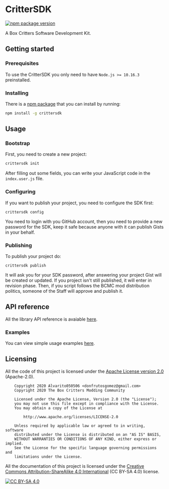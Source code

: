 # CritterSDK
[![npm package version](https://img.shields.io/npm/v/crittersdk)](https://npmjs.org/package/crittersdk)

A Box Critters Software Development Kit.

## Getting started
### Prerequisites
To use the CritterSDK you only need to have `Node.js >= 10.16.3` preinstalled.

### Installing
There is a [npm package](https://npmjs.org/package/crittersdk) that you can install by running:
```sh
npm install -g crittersdk
```

## Usage
### Bootstrap
First, you need to create a new project:
```sh
crittersdk init
```
After filling out some fields, you can write your JavaScript code in the `index.user.js` file.

### Configuring
If you want to publish your project, you need to configure the SDK first:
```
crittersdk config
```
You need to login with you GitHub account, then you need to provide a new password for the SDK, keep it safe because anyone with it can publish Gists in your behalf.

### Publishing
To publish your project do:
```
crittersdk publish
```
It will ask you for your SDK password, after answering your project Gist will be created or updated. If you project isn't still published, it will enter in revision phase. Then, if you script follows the BCMC mod distribution politics, someone of the Staff will approve and publish it.

## API reference
All the library API reference is avaiable [here](https://sdk.boxcrittersmods.ga/).

### Examples
You can view simple usage examples [here](https://github.com/boxcritters/crittersdk/tree/master/test).

## Licensing
All the code of this project is licensed under the [Apache License version 2.0](https://github.com/boxcritters/crittersdk/blob/master/LICENSE) (Apache-2.0).

```license
	Copyright 2020 Alvarito050506 <donfrutosgomez@gmail.com>
	Copyright 2020 The Box Critters Modding Community

	Licensed under the Apache License, Version 2.0 (the "License");
	you may not use this file except in compliance with the License.
	You may obtain a copy of the License at

		http://www.apache.org/licenses/LICENSE-2.0

	Unless required by applicable law or agreed to in writing, software
	distributed under the License is distributed on an "AS IS" BASIS,
	WITHOUT WARRANTIES OR CONDITIONS OF ANY KIND, either express or implied.
	See the License for the specific language governing permissions and
	limitations under the License.
```

All the documentation of this project is licensed under the [Creative Commons Attribution-ShareAlike 4.0 International](https://creativecommons.org/licenses/by-sa/4.0/) (CC BY-SA 4.0) license.

[![CC BY-SA 4.0](https://i.creativecommons.org/l/by-sa/4.0/88x31.png)](https://creativecommons.org/licenses/by-sa/4.0/)

